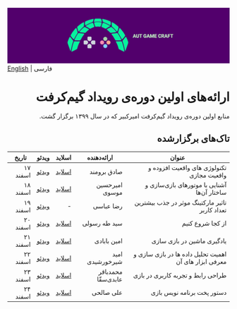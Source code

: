 ![Gamecraft](https://github.com/AUTGamecraft/1st_Year_Presentations/blob/main/Slides/AUTGamecraft.png)
[English](https://github.com/AUTGamecraft/1st_Year_Presentations) | فارسی

<h1 dir="rtl" >
ارائه‌های اولین دوره‌ی رویداد گیم‌کرفت
</h1>

<p dir="rtl">
منابع اولین دوره‌ی رویداد گیم‌کرفت امیرکبیر که در سال ۱۳۹۹ برگزار گشت.
</p>

<h2 dir="rtl" >
تاک‌های برگزارشده
</h2>

<div dir="rtl">
<table class="styled-table" dir="rtl">
    <thead>
        <tr>
            <th>عنوان</th>
            <th>ارائه‌دهنده</th>
            <th>اسلاید</th>
            <th>ویدئو</th>
            <th>تاریخ</th>
        </tr>
    </thead>
    <tbody>
        <tr>
            <td>تکنولوژی های واقعیت افزوده و واقعیت مجازی</td>
            <td>صادق برومند</td>
            <td>
                <a href="https://docs.google.com/presentation/d/1nKX-UCDNS0tpTBOfXtdLvK2ZsrlARP9GvyiiPttTSS0/edit#slide=id.gc526c8af1d_2_143">اسلاید</a>
            </td>
            <td>
                <a href="https://www.aparat.com/v/9Mb8t">ویدئو</a>
            </td>
            <td>۱۷ اسفند</td>
        </tr>
        <tr class="active-row">
            <td>آشنایی با موتورهای بازی‌سازی و ساختار آن‌ها</td>
            <td>امیرحسین موسوی</td>
            <td>
                 <a href="https://github.com/AUTGamecraft/1st_Year_Presentations/blob/main/Slides/Moosavi-GameEngines-Gamecraft.pdf">اسلاید</a>
            </td>
            <td>
                <a href="https://www.aparat.com/v/8MNcT">ویدئو</a>
            </td>
            <td>۱۸ اسفند</td>
        </tr>
        <tr>
            <td>تاثیر مارکتینگ موثر در جذب بیشترین تعداد کاربر</td>
            <td>رضا عباسی</td>
            <td>-</td>
            <td>
                <a href="https://www.aparat.com/v/fgao1">ویدئو</a>
            </td>
            <td>۱۹ اسفند</td>
        </tr>
        <tr class="active-row">
            <td>از کجا شروع کنیم</td>
            <td>سید طه رسولی</td>
            <td>
                 <a href="https://github.com/AUTGamecraft/1st_Year_Presentations/blob/main/Slides/Rasooli-WhereToStart-Gamecraft.pdf">اسلاید</a>
            </td>
            <td>
                <a href="https://www.aparat.com/v/f9zRd">ویدئو</a>
            </td>
            <td>۲۰ اسفند</td>
        </tr>
        <tr class="active-row">
            <td>یادگیری ماشین در بازی سازی</td>
            <td>امین بابادی</td>
            <td>
                 <a href="https://github.com/AUTGamecraft/1st_Year_Presentations/blob/main/Slides/Babadi-ML%20in%20Games-Gamecraft.pdf">اسلاید</a>
            </td>
            <td>
                <a href="https://www.aparat.com/v/WfYe6">ویدئو</a>
            </td>
            <td>۲۱ اسفند</td>
        </tr>
        <tr class="active-row">
            <td>اهمیت تحلیل داده ها در بازی سازی و معرفی ابزار های آن</td>
            <td>امید شیرخورشیدی </td>
            <td>
                 <a href="https://github.com/AUTGamecraft/1st_Year_Presentations/blob/main/Slides/Shirkhorshidi-Data%20Presentation-GameCraft.pdf">اسلاید</a>
            </td>
            <td>
                <a href="https://www.aparat.com/v/BKd2o">ویدئو</a>
            </td>
            <td>۲۲ اسفند</td>
        </tr>
        <tr class="active-row">
            <td>طراحی رابط و تجربه کاربری در بازی</td>
            <td>محمدباقر عابدی‌سقّا </td>
            <td>
                 <a href="https://github.com/AUTGamecraft/1st_Year_Presentations/blob/main/Slides/Abedi-uiux-Gamecraft.pdf">اسلاید</a>
            </td>
            <td>
                <a href="https://www.aparat.com/v/iG4kf">ویدئو</a>
            </td>
            <td>۲۳ اسفند</td>
        </tr>
        <tr class="active-row">
            <td>دستور پخت برنامه نویس بازی</td>
            <td>علی صالحی</td>
            <td>
                 <a href="https://github.com/AUTGamecraft/1st_Year_Presentations/blob/main/Slides/Salehi-GameProgrammerRecipe-Gamecraft.pdf">اسلاید</a>
            </td>
            <td>
                <a href="https://www.aparat.com/v/Eq3vk">ویدئو</a>
            </td>
            <td>۲۴ اسفند</td>
        </tr>
    </tbody>
</table>
</div>

